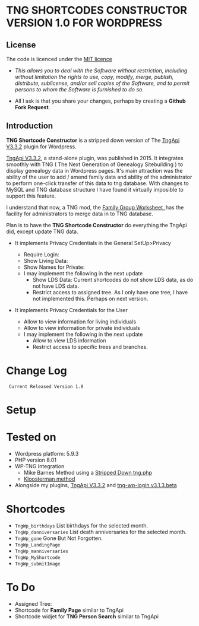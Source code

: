 
# TNG SHORTCODES CONSTRUCTOR VERSION 1.0 FOR WORDPRESS

## License
The code is licenced under the [MIT licence](http://opensource.org/licenses/MIT)
- _This allows you to deal with the Software without restriction, including without limitation the rights to use, copy, modify, merge, publish, distribute, sublicense, and/or sell copies of the Software, and to permit persons to whom the Software is furnished to do so._

- All I ask is that you share your changes, perhaps by creating a  __Github Fork Request__.

## Introduction
__TNG Shortcode Constructor__ is a stripped down version of The [TngApi V3.3.2](https://github.com/upavadi/TngApi/archive/refs/tags/V3.3.2.zip) plugin for Wordpress. 

[TngApi V3.3.2](https://github.com/upavadi/TngApi/archive/refs/tags/V3.3.2.zip), a stand-alone plugin, was published in 2015. It integrates smoothly with TNG ( The Next Generation of Genealogy Sitebuilding ) to display genealogy data in Wordpress pages. 
It's main attraction was the ability of the user to add / amend family data and ability of the administrator to perform one-click transfer of this data to tng database. With changes to MySQL and TNG database structure I have found it virtually imposible to support this feature.

I understand that now, a TNG mod, the [Family Group Worksheet ](https://tng.lythgoes.net/wiki/index.php/Family_Group_Worksheet),has the facility for administrators to merge data in to TNG database.

Plan is to have the __TNG Shortcode Constructor__ do everything the TngApi did, except update TNG data.
- It implements Privacy Credentials in the General SetUp>Privacy
  - Require Login:
  - Show Living Data:
  - Show Names for Private:
  - I may implement the following in the next update
    - Show LDS Data: Current shortcodes do not show LDS data, as do not have LDS data.
    - Restrict access to assigned tree. As I only have one tree, I have not implemented this. Perhaps on next version.

 - It implements Privacy Credentials for the User
    - Allow to view information for living individuals
    - Allow to view information for private individuals
    - I may implement the following in the next update
      - Allow to view LDS information
      - Restrict access to specific trees and branches.

# Change Log
     Current Released Version 1.0

# Setup 

# Tested on
- Wordpress platform: 5.9.3
- PHP version 8.01
- WP-TNG Integration
  - Mike Barnes Method using a [Stripped Down tng.php]( https://github.com/upavadi/TngPluginStripped/blob/master/tng.php) 
   - [Kloosterman method](https://www.kloosterman.be/info/tng-wp-avada/)
- Alongside my plugins, [TngApi V3.3.2](https://github.com/upavadi/TngApi/archive/refs/tags/V3.3.2.zip) and [tng-wp-login v3.1.3.beta](https://github.com/upavadi/tng-wp-login/releases/tag/3.1.3.beta) 


# Shortcodes

- `TngWp_birthdays` List birthdays for the selected month.
- `TngWp_danniversaries` List death anniversaries for the selected month.
- `TngWp_gone` Gone But Not Forgotten. 
- `TngWp_LandingPage`
- `TngWp_manniversaries`
- `TngWp_MyShortcode`
- `TngWp_submitImage`

# To Do
- Assigned Tree: 
- Shortcode for __Family Page__ similar to TngApi
- Shortcode widjet for __TNG Person Search__ similar to TngApi







